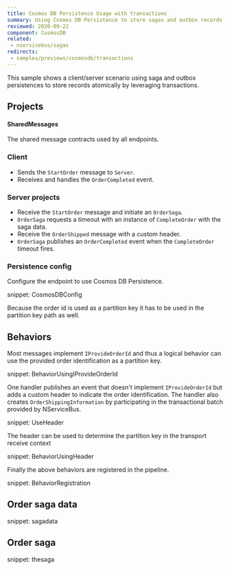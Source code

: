 ```yaml
---
title: Cosmos DB Persistence Usage with transactions
summary: Using Cosmos DB Persistence to store sagas and outbox records atomically
reviewed: 2020-09-22
component: CosmosDB
related:
 - nservicebus/sagas
redirects:
 - samples/previews/cosmosdb/transactions
---
```


This sample shows a client/server scenario using saga and outbox persistences to store records atomically by leveraging transactions.

## Projects

#### SharedMessages

The shared message contracts used by all endpoints.

### Client

 * Sends the `StartOrder` message to `Server`.
 * Receives and handles the `OrderCompleted` event.

### Server projects

 * Receive the `StartOrder` message and initiate an `OrderSaga`.
 * `OrderSaga` requests a timeout with an instance of `CompleteOrder` with the saga data.
 * Receive the `OrderShipped` message with a custom header.
 * `OrderSaga` publishes an `OrderCompleted` event when the `CompleteOrder` timeout fires.


### Persistence config

Configure the endpoint to use Cosmos DB Persistence.

snippet: CosmosDBConfig

Because the order id is used as a partition key it has to be used in the partition key path as well.

## Behaviors

Most messages implement `IProvideOrderId` and thus a logical behavior can use the provided order identification as a partition key.

snippet: BehaviorUsingIProvideOrderId

One handler publishes an event that doesn't implement `IProvideOrderId` but adds a custom header to indicate the order identification. The handler also creates `OrderShippingInformation` by participating in the transactional batch provided by NServiceBus.

snippet: UseHeader

The header can be used to determine the partition key in the transport receive context

snippet: BehaviorUsingHeader

Finally the above behaviors are registered in the pipeline.

snippet: BehaviorRegistration

## Order saga data

snippet: sagadata

## Order saga

snippet: thesaga